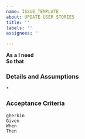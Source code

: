 ```yaml
---
name: ISSUE_TEMPLATE
about: UPDATE USER STORIES
title: ''
labels: ''
assignees: ''

---
```


**As a** 
**I need**   
**So that**   
      
### Details and Assumptions
    *       
### Acceptance Criteria     
    gherkin 
    Given 
    When 
    Then
